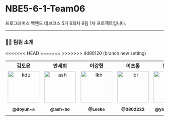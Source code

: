 # NBE5-6-1-Team06
프로그래머스 백엔드 데브코스 5기 6회차 6팀 1차 프로젝트입니다.
<hr>


<h3>🧑‍💻 팀원 소개</h3>

<table>
  <tbody>
    <tr>
      <td align="center"><b>김도윤 </b></td>
      <td align="center"><b>안세희</b></td>
      <td align="center"><b>이강현</b></td>
      <td align="center"><b>이초롱</b></td>
      <td align="center"><b>황영준</b></td>
     <tr/>

<tr>
      <td align="center"><a href="https://github.com/doyun-a"><img src="https://github.com/doyun-a.png" width="100px;" alt="kdu"/></a></td>
      <td align="center"><a href="https://github.com/ash-be"><img src="https://github.com/ash-be.png" width="100px;" alt="ash"/></a></td>
      <td align="center"><a href="https://github.com/Leeka99"><img src="https://github.com/Leeka99.png" width="100px;" alt="lkh"/></a></td>
      <td align="center"><a href="https://github.com/0802222"><img src="https://github.com/0802222.png" width="100px;" alt="lcr"/></a></td>
      <td align="center"><a href="https://github.com/youngjun222"><img src="https://github.com/youngjun222.png" width="100px;" alt="hyj"/></a></td>
     <tr/>

<tr>
      <td align="center"><a href="https://github.com/doyun-a"><sub><b>@doyun-a</b></sub></a><br /></td>
<<<<<<< HEAD
      <td align="center"><a href="https://github.com/doyun-a"><sub><b>@ash-be</b></sub></a><br /></td>
      <td align="center"><a href="https://github.com/doyun-a"><sub><b>@Leeka</b></sub></a><br /></td>
      <td align="center"><a href="https://github.com/doyun-a"><sub><b>@0802222</b></sub></a><br /></td>
      <td align="center"><a href="https://github.com/doyun-a"><sub><b>@yongjun222</b></sub></a><br /></td>
=======
      <td align="center"><a href="https://github.com/ash-be"><sub><b>@ash-be</b></sub></a><br /></td>
      <td align="center"><a href="https://github.com/Leeka99"><sub><b>@Leeka</b></sub></a><br /></td>
      <td align="center"><a href="https://github.com/0802222"><sub><b>@0802222</b></sub></a><br /></td>
      <td align="center"><a href="https://github.com/youngjun222"><sub><b>@yongjun222</b></sub></a><br /></td>
>>>>>>> 4d90120 (branch new setting)
     <tr/>

  </tbody>
</table>